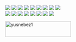 <p align="center">
  <p>
    <img src="https://img.shields.io/badge/-Visual%20Studio%20Code-23A9F2?style=flat-square&logo=Visual%20Studio%20Code&logoColor=white"/>
    <img src="https://img.shields.io/badge/-Github-181717?style=flat-square&logo=GitHub&logoColor=white"/>
    <img src="https://img.shields.io/badge/-Git-F44D27?style=flat-square&logo=Git&logoColor=white"/>
    <img src="https://img.shields.io/badge/-NPM-CB3837?style=flat-square&logo=NPM&logoColor=white"/>
    <img src="https://img.shields.io/badge/-Javascript-0079BF?style=flat-square&logo=Trello&logoColor=white"/>
    <img src="https://img.shields.io/badge/-Typescript-E01563?style=flat-square&logo=Slack&logoColor=white"/>
    <img src="https://img.shields.io/badge/-Node.js-E01563?style=flat-square&logo=Slack&logoColor=white"/>
    <img src="https://img.shields.io/badge/-Mongodb-E01563?style=flat-square&logo=Slack&logoColor=white"/>
    <img src="https://img.shields.io/badge/-Notion-000000?style=flat-square&logo=Notion&logoColor=white"/><br/>
    <img src="https://img.shields.io/badge/-React.js-42B883?style=flat-square&logo=Vue.js&logoColor=white"/>
    <img src="https://img.shields.io/badge/-Redux.js-42B883?style=flat-square&logo=Vue.js&logoColor=white"/>
    <img src="https://img.shields.io/badge/-ESLint-4B32C3?style=flat-square&logo=ESLint&logoColor=white"/>
    <img src="https://img.shields.io/badge/-HTML5-E34F26?style=flat-square&logo=HTML5&logoColor=white"/>
    <img src="https://img.shields.io/badge/-CSS3-1572B6?style=flat-square&logo=CSS3&logoColor=white"/>
    <img src="https://img.shields.io/badge/-Ubuntu-A80030?style=flat-square&logo=Debian&logoColor=white"/>
     <img src="https://img.shields.io/badge/-Mac-A80030?style=flat-square&logo=Debian&logoColor=white"/>
    <img src="https://img.shields.io/badge/-Jira-222F29?style=flat-square&logo=Codacy&logoColor=white"/>
  </p>
  <a href="https://www.buymeacoffee.com/yusnebez1"> <img align="center" src="https://cdn.buymeacoffee.com/buttons/v2/default-orange.png" height="50" width="210" alt="yusnebez1" /></a>
</p>

